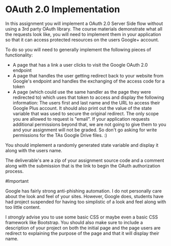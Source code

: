 # OAuth 2.0 Implementation

In this assignment you will implement a OAuth 2.0 Server Side flow without using a 3rd party OAuth library. The course materials demonstrate what all the requests look like, you will need to implement them in your application so that it can access protected resources on the users Google+ account.

To do so you will need to generally implement the following pieces of functionality:

 - A page that has a link a user clicks to visit the Google OAuth 2.0 endpoint
 - A page that handles the user getting redirect back to your website from Google's endpoint and handles the exchanging of the access code for a token
 - A page (which could use the same handler as the page they were redirected to) which uses that token to access and display  the following information: The users first and last name and the URL to access their Google Plus account. It should also print out the value of the state variable that was used to secure the original redirect.
The only scope you are allowed to request is "email". If your application requests additional permissions beyond that, we are not going to give them to you and your assignment will not be graded. So don't go asking for write permissions for the TAs Google Drive files. :)

You should implement a randomly generated state variable and display it along with the users name.

The deliverable's are a zip of your assignment source code and a comment along with the submission that is the link to begin the OAuth authorization process.

#Important

Google has fairly strong anti-phishing automation. I do not personally care about the look and feel of your sites. However, Google does, students have had project suspended for having too simplistic of a look and feel along with too little content.

I *strongly* advise you to use some basic CSS or maybe even a basic CSS framework like Bootstrap. You should also make sure to include a description of your project on both the initial page and the page users are redirect to explaining the purpose of the page and that it will display their name.
